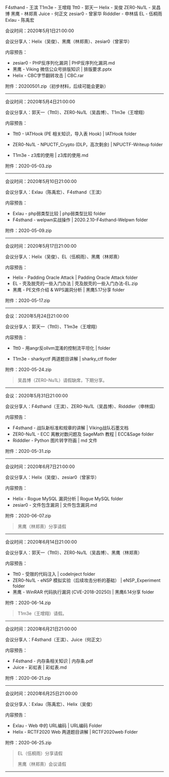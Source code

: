 F4sthand - 王滨
T1m3e - 王增翔
Ttt0 - 郭天一
Helix - 吴俊
ZER0-Nu1L - 吴昌博
黑鹰 - 林郑熹
Juice - 何正文
zesiar0 - 曾家华
Ridddler - 申林熇
EL - 伍桐雨
Exlau - 陈禹宏

会议时间：2020年5月1日21:00:00

会议分享人：Helix（吴俊）、黑鹰（林郑熹）、zesiar0（曾家华）

内容预告：

- zesiar0 - PHP反序列化漏洞 | PHP反序列化漏洞.md
- 黑鹰 - Viking 微信公众号排版知识 | 排版要求.pptx
- Helix - CBC字节翻转攻击 | CBC.rar

附件：20200501.zip（初步材料，后续可能会更新）

---

会议时间：2020年5月4日21:00:00

会议分享人：郭天一（Ttt0）、ZER0-Nu1L（吴昌博）、T1m3e（王增翔）

内容预告：

- Ttt0 - IATHook (PE 相关知识，导入表 Hook) |  IATHook folder

- ZER0-Nu1L - NPUCTF_Crypto (DLP，高次剩余) | NPUCTF-Writeup folder

- T1m3e - z3库的使用 | z3库的使用.md

附件：2020-05-03.zip

---

会议时间：2020年5月10日21:00:00

会议分享人：Exlau（陈禹宏）、F4sthand（王滨）

内容预告：

- Exlau - php弱类型比较 | php弱类型比较 folder
- F4sthand - welpwn实战操作 | 2020.2.10-F4sthand-Welpwn folder

附件：2020-05-09.zip

---

会议时间：2020年5月17日21:00:00

会议分享人：Helix（吴俊）、EL（伍桐雨）、黑鹰（林郑熹）

内容预告：

- Helix - Padding Oracle Attack | Padding Oracle Attack folder
- EL - 壳及脱壳的一些入门办法 | 壳及脱壳的一些入门办法-EL.zip
- 黑鹰 - PE文件介绍 & WPS漏洞分析 |  黑鹰5.17分享 folder

附件：2020-05-17.zip

---

会议：2020年5月24日21:00:00

会议分享人：郭天一（Ttt0）、T1m3e（王增翔）

内容预告：

- Ttt0 - 用angr反ollvm混淆的控制流平坦化 | folder

- T1m3e - sharkyctf 两道题目讲解 | sharky_ctf floder

附件：2020-05-24.zip

> 吴昌博（ZER0-Nu1L）请假缺席，下期分享。

---

会议：2020年5月31日21:00:00

会议分享人：F4sthand（王滨）、ZER0-Nu1L（吴昌博）、Ridddler（申林熇）

内容预告：

- F4sthand - 战队新标准和规章的讲解 | Viking战队石墨文档
- ZER0-Nu1L - ECC 离散对数问题及 SageMath 教程 | ECC&Sage folder
- Ridddler - Python 图片转字符画 | md 文件

附件：2020-05-31.zip

---

会议时间：2020年6月7日21:00:00

会议分享人：Helix（吴俊）、zesiar0（曾家华）

内容预告：

- Helix - Rogue MySQL 漏洞分析 | Rogue MySQL folder
- zesiar0 - 文件包含漏洞 | 文件包含漏洞.md

附件：2020-06-07.zip

> 黑鹰（林郑熹）分享请假

---

会议时间：2020年6月14日21:00:00

会议分享人：郭天一（Ttt0）、ZER0-Nu1L（吴昌博）、黑鹰（林郑熹）

内容预告：

- Ttt0 - 受限的代码注入 |  codeInject folder
- ZER0-Nu1L - eNSP 模拟实验（后续攻击分析的基础） | eNSP_Experiment folder
- 黑鹰 - WinRAR 代码执行漏洞 (CVE-2018-20250) | 黑鹰6.14分享 folder

附件：2020-06-14.zip

> T1m3e（王增翔）请假。

---

会议时间：2020年6月21日21:00:00

会议分享人：F4sthand（王滨）、Juice（何正文）

内容预告：

- F4sthand - 内存条相关知识 | 内存条.pdf
- Juice - 彩虹表 | 彩虹表.md

附件：2020-06-21.zip

---

会议时间：2020年6月25日21:00:00

会议分享人：Exlau（陈禹宏）、Helix（吴俊）

内容预告：

- Exlau - Web 中的 URL编码 | URL编码 Folder
- Helix - RCTF2020 Web 两道题目讲解 | RCTF2020web Folder

附件：2020-06-25.zip

> EL（伍桐雨）分享请假
>
> 黑鹰（林郑熹）会议请假

---